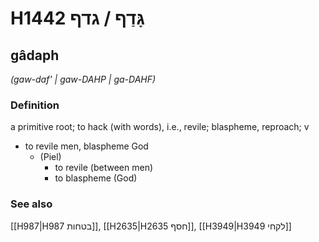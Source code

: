 # H1442 גָּדַף / גדף

## gâdaph

_(gaw-daf' | ɡaw-DAHP | ɡa-DAHF)_

### Definition

a primitive root; to hack (with words), i.e., revile; blaspheme, reproach; v

- to revile men, blaspheme God
  - (Piel)
    - to revile (between men)
    - to blaspheme (God)

### See also

[[H987|H987 בטחות]], [[H2635|H2635 חסף]], [[H3949|H3949 לקחי]]
